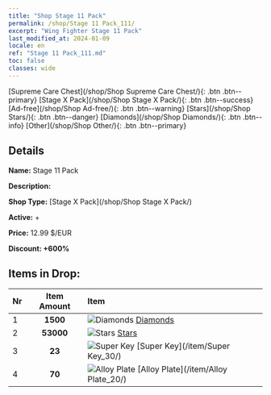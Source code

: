 ```yaml
---
title: "Shop Stage 11 Pack"
permalink: /shop/Stage 11 Pack_111/
excerpt: "Wing Fighter Stage 11 Pack"
last_modified_at: 2024-01-09
locale: en
ref: "Stage 11 Pack_111.md"
toc: false
classes: wide
---
```



  [Supreme Care Chest](/shop/Shop Supreme Care Chest/){: .btn .btn--primary}   [Stage X Pack](/shop/Shop Stage X Pack/){: .btn .btn--success}   [Ad-free](/shop/Shop Ad-free/){: .btn .btn--warning}   [Stars](/shop/Shop Stars/){: .btn .btn--danger}   [Diamonds](/shop/Shop Diamonds/){: .btn .btn--info}   [Other](/shop/Shop Other/){: .btn .btn--primary} 

## Details

 **Name:** Stage 11 Pack 

 **Description:** 

 **Shop Type:** [Stage X Pack](/shop/Shop Stage X Pack/)

 **Active:** + 

 **Price:** 12.99 $/EUR 

 **Discount: +600%** 



## Items in Drop:

  |  Nr | Item Amount  |       Item       |
  |:----|:------------:|:-----------------|
  | 1 | **1500**  | ![Diamonds](/images/item/Diamonds_p.png) [Diamonds](/item/Diamonds_15/) | 
  | 2 | **53000**  | ![Stars](/images/item/Stars_p.png) [Stars](/item/Stars_2/) | 
  | 3 | **23**  | ![Super Key](/images/item/Super_Key_p.png) [Super Key](/item/Super Key_30/) | 
  | 4 | **70**  | ![Alloy Plate](/images/item/Alloy_Plate_p.png) [Alloy Plate](/item/Alloy Plate_20/) | 

